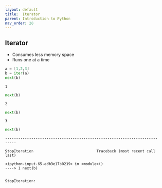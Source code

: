 ```yaml
---
layout: default
title:  Iterator
parent: Introduction to Python
nav_order: 20
---
```


## Iterator
+ Consumes less memory space
+ Runs one at a time



```python
a = [1,2,3]
b = iter(a)
next(b)
```




    1




```python
next(b)
```




    2




```python
next(b)
```




    3




```python
next(b)
```


    ---------------------------------------------------------------------------

    StopIteration                             Traceback (most recent call last)

    <ipython-input-65-adb3e17b0219> in <module>()
    ----> 1 next(b)


    StopIteration:
